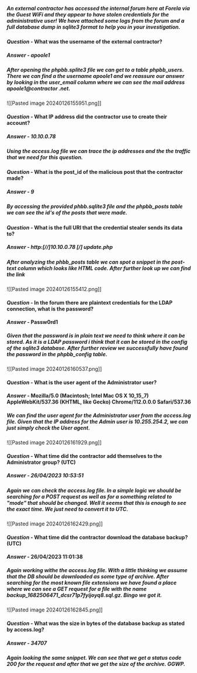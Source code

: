 
##### An external contractor has accessed the internal forum here at Forela via the Guest WiFi and they appear to have stolen credentials for the administrative user! We have attached some logs from the forum and a full database dump in sqlite3 format to help you in your investigation.


#### *Question* - What was the username of the external contractor?

##### *Answer* - apoole1

##### After opening the phpbb.splite3 file we can get to a table phpbb_users. There we can find a the username *apoole1* and we reassure our answer by looking in the user_email column where we can see the mail address *apoole1@contractor .net*. 
![[Pasted image 20240126155951.png]]

#### *Question* - What IP address did the contractor use to create their account?
#####  *Answer* - 10.10.0.78 
##### Using the access.log file we can trace the ip addresses and the the traffic that we need for this question. 


#### *Question* - What is the post_id of the malicious post that the contractor made?

##### *Answer* - 9 

##### By accessing the provided phbb.sqlite3 file and the phpbb_posts table we can see the id's of the posts that were made. 


#### *Question* - What is the full URI that the credential stealer sends its data to?

##### *Answer* - http:[//]10.10.0.78 [/] update.php 

##### After analyzing the phbb_posts table we can spot a snippet in the post-text column which looks like HTML code. After further look up we can find the link 
![[Pasted image 20240126155412.png]]


#### *Question* - In the forum there are plaintext credentials for the LDAP connection, what is the password?

#### *Answer* - Passw0rd1 

##### Given that the password is in plain text we need to think where it can be stored. As it is a LDAP password i think that it can be stored in the config of the sqlite3 database. After further review we successfully have found the password in the phpbb_config table.  
![[Pasted image 20240126160537.png]]


#### *Question* - What is the user agent of the Administrator user?

#### *Answer* - Mozilla/5.0 (Macintosh; Intel Mac OS X 10_15_7) AppleWebKit/537.36 (KHTML, like Gecko) Chrome/112.0.0.0 Safari/537.36

##### We can find the user agent for the Administrator user from the access.log file. Given that the IP address for the Admin user is 10.255.254.2, we can just simply check the User agent. 
![[Pasted image 20240126161929.png]]


#### *Question* - What time did the contractor add themselves to the Administrator group? (UTC)

##### *Answer* - 26/04/2023 10:53:51 

##### Again we can check the access.log file. In a simple logic we should be searching for a POST request as well as for a something related to "mode" that should be changed. Well it seems that this is enough to see the exact time. We just need to convert it to UTC. 
![[Pasted image 20240126162429.png]]

#### *Question* - What time did the contractor download the database backup? (UTC)

#### *Answer* - 26/04/2023 11:01:38 

##### Again working withe the access.log file. With a little thinking we assume that the DB should be downloaded as some type of archive. After searching for the most known file extensions we have found a place where we can see a GET request for a file with the name  backup_1682506471_dcsr71p7fyijoyq8.sql.gz. Bingo we got it. 
![[Pasted image 20240126162845.png]]

#### *Question* - What was the size in bytes of the database backup as stated by access.log?

##### *Answer* - 34707

##### Again looking the same snippet. We can see that we get a status code 200 for the request and after that we get the size of the archive. GGWP.
